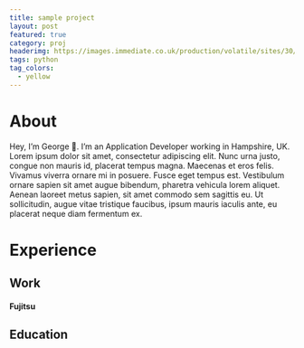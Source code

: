 ```yaml
---
title: sample project
layout: post
featured: true
category: proj
headerimg: https://images.immediate.co.uk/production/volatile/sites/30/2020/08/hub-image-coffee-e732616.jpg?quality=90&resize=504,458
tags: python
tag_colors: 
  - yellow
---
```



# About

Hey, I’m George 👋. I’m an Application Developer working in Hampshire, UK. Lorem ipsum dolor sit amet, consectetur adipiscing elit. Nunc urna justo, congue non mauris id, placerat tempus magna. Maecenas et eros felis. Vivamus viverra ornare mi in posuere. Fusce eget tempus est. Vestibulum ornare sapien sit amet augue bibendum, pharetra vehicula lorem aliquet. Aenean laoreet metus sapien, sit amet commodo sem sagittis eu. Ut sollicitudin, augue vitae tristique faucibus, ipsum mauris iaculis ante, eu placerat neque diam fermentum ex.

# Experience

## Work

#### Fujitsu 

## Education

